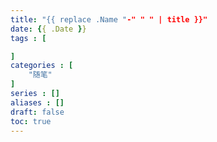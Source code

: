 ```yaml
---
title: "{{ replace .Name "-" " " | title }}"
date: {{ .Date }}
tags : [

]
categories : [
    "随笔"
]
series : []
aliases : []
draft: false
toc: true
---
```


